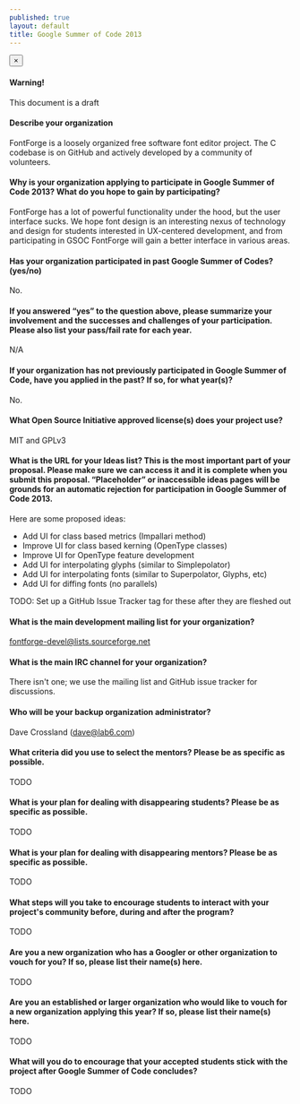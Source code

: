 ```yaml
---
published: true
layout: default
title: Google Summer of Code 2013
---
```


<div class="alert alert-block">
<button type="button" class="close" data-dismiss="alert">&times;</button>
<h4>Warning!</h4>
This document is a draft
</div>

#### Describe your organization

FontForge is a loosely organized free software font editor project. The C codebase is on GitHub and actively developed by a community of volunteers.

#### Why is your organization applying to participate in Google Summer of Code 2013? What do you hope to gain by participating?

FontForge has a lot of powerful functionality under the hood, but the user interface sucks. We hope font design is an interesting nexus of technology and design for students interested in UX-centered development, and from participating in GSOC FontForge will gain a better interface in various areas.

#### Has your organization participated in past Google Summer of Codes? (yes/no)

No.

#### If you answered “yes” to the question above, please summarize your involvement and the successes and challenges of your participation. Please also list your pass/fail rate for each year.

N/A

#### If your organization has not previously participated in Google Summer of Code, have you applied in the past? If so, for what year(s)?

No.

#### What Open Source Initiative approved license(s) does your project use?

MIT and GPLv3

#### What is the URL for your Ideas list? **This is the most important part of your proposal. Please make sure we can access it and it is complete when you submit this proposal. “Placeholder” or inaccessible ideas pages will be grounds for an automatic rejection for participation in Google Summer of Code 2013.**

Here are some proposed ideas:

* Add UI for class based metrics (Impallari method)
* Improve UI for class based kerning (OpenType classes)
* Improve UI for OpenType feature development
* Add UI for interpolating glyphs (similar to Simplepolator)
* Add UI for interpolating fonts (similar to Superpolator, Glyphs, etc)
* Add UI for diffing fonts (no parallels)

TODO: Set up a GitHub Issue Tracker tag for these after they are fleshed out

#### What is the main development mailing list for your organization?

[fontforge-devel@lists.sourceforge.net](http://fontforge.10959.n7.nabble.com/Developer-f3.html)

#### What is the main IRC channel for your organization?

There isn't one; we use the mailing list and GitHub issue tracker for discussions.

#### Who will be your backup organization administrator?

Dave Crossland (dave@lab6.com)

#### What criteria did you use to select the mentors? Please be as specific as possible.

TODO

#### What is your plan for dealing with disappearing students? Please be as specific as possible.

TODO

#### What is your plan for dealing with disappearing mentors? Please be as specific as possible.

TODO

#### What steps will you take to encourage students to interact with your project's community before, during and after the program?

TODO

#### Are you a new organization who has a Googler or other organization to vouch for you? If so, please list their name(s) here.

TODO

#### Are you an established or larger organization who would like to vouch for a new organization applying this year? If so, please list their name(s) here.

TODO

#### What will you do to encourage that your accepted students stick with the project after Google Summer of Code concludes?

TODO